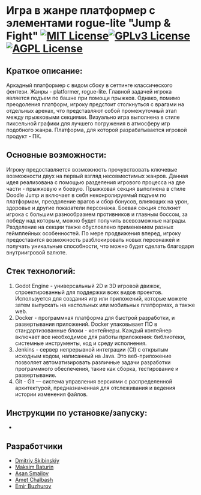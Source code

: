 # Игра в жанре платформер с элементами rogue-lite "Jump & Fight" [![MIT License](https://img.shields.io/badge/License-MIT-green.svg)](https://choosealicense.com/licenses/mit/)[![GPLv3 License](https://img.shields.io/badge/License-GPL%20v3-yellow.svg)](https://opensource.org/licenses/)[![AGPL License](https://img.shields.io/badge/license-AGPL-blue.svg)](http://www.gnu.org/licenses/agpl-3.0)

## Краткое описание:

Аркадный платформер с видом сбоку в сеттинге классического фентези. Жанры - platformer, rogue-lite. Главной задачей игрока является подъем по башне при помощи прыжков. Однако, помимо преодоления платформ, игроку предстоит столкнуться с врагами на отдельных аренах, что представляют собой промежуточный этап между прыжковыми секциями. Визуально игра выполнена в стиле пиксельной графики для лучшего погружения в атмосферу игр подобного жанра. Платформа, для которой разрабатывается игровой продукт - ПК.

## Основные возможности:

Игроку предоставляется возможность прочувствовать ключевые возможности двух на первый взгляд несовместимых жанров. Данная идея реализована с помощью разделения игрового процесса на две части - прыжковую и боевую. 
Прыжковая секция выполнена в стиле Doodle Jump и включает в себя неконролируемый подъем по платформам, преодоление врагов и сбор бонусов, влияющих на урон, здоровье и другие показатели персонажа. 
Боевая секция столкнет игрока с большим разнообразием противников и главным боссом, за победу над которым, можно будет получить всевозможные награды. 
Разделение на секции также обусловлено применением разных геймплейных особенностей. По мере продвижения вперед, игроку предоставится возможность разблокировать новых персонажей и получать уникальные способности, что можно будет сделать благодаря внутриигровой валюте.

## Стек технологий:
1. Godot Engine - универсальный 2D и 3D игровой движок, спроектированный для поддержки всех видов проектов. Используется для создания игр или приложений, которые можете затем выпускать на настольных или мобильных платформах, а также web.
2. Docker - программная платформа для быстрой разработки, и развертывания приложений. Docker упаковывает ПО в стандартизованные блоки - контейнеры. Каждый контейнер включает все необходимое для работы приложения: библиотеки, системные инструменты, код и среду исполнения.
3. Jenkins - сервер непрерывной интеграции (CI) с открытым исходным кодом, написанный на Java. Это веб-приложение позволяет автоматизировать различные задачи разработки программного обеспечения, такие как сборка, тестирование и развертывание.
4. Git - Git — система управления версиями с распределенной архитектурой, предназначенная для отслеживания и ведения истории изменения файлов.

## Инструкции по установке/запуску:
-

## Разработчики

- [Dmitriy Skibinskiy](https://github.com/DmitriySkiba)
- [Maksim Baturin](https://github.com/MaksimBaturin)
- [Asan Smailov](https://github.com/AsanSmailov)
- [Amet Chalbash](https://github.com/DiarrheaGiver)
- [Emir Buzhurov](https://github.com/EmirBuzhurov)



